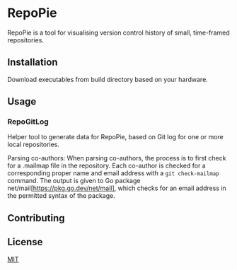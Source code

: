 # RepoPie
RepoPie is a tool for visualising version control history of small, time-framed repositories. 

## Installation
Download executables from build directory based on your hardware.

## Usage 

### RepoGitLog
Helper tool to generate data for RepoPie, based on Git log for one or more local repositories. 

Parsing co-authors:
When parsing co-authors, the process is to first check for a .mailmap file in the repository. Each co-author is checked for a corresponding proper name and email address with a `git check-mailmap` command. The output is given to Go package net/mail[https://pkg.go.dev/net/mail], which checks for an email address in the permitted syntax of the package. 

## Contributing

## License
[MIT](https://choosealicense.com/licenses/mit/)